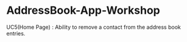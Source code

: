 # AddressBook-App-Workshop

UC5(Home Page) : Ability to remove a contact from the address book entries.
